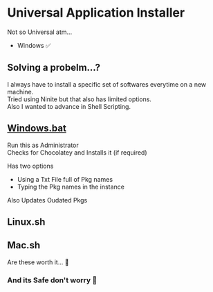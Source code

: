 # Universal Application Installer
Not so Universal atm...
 - Windows ✅

## Solving a probelm...?
I always have to install a specific set of softwares everytime on a new machine. <br>
Tried using Ninite but that also has limited options. <br>
Also I wanted to advance in Shell Scripting. <br>

## [Windows.bat](https://github.com/5h1Vm/cli-app-installer/blob/main/Windows.bat)

Run this as Administrator <br>
Checks for Chocolatey and Installs it (if required) <br>

Has two options <br>
  - Using a Txt File full of Pkg names <br>
  - Typing the Pkg names in the instance <br>

Also Updates Oudated Pkgs <br>

## Linux.sh
## Mac.sh
Are these worth it... 🤔
### And its Safe don't worry 👀
